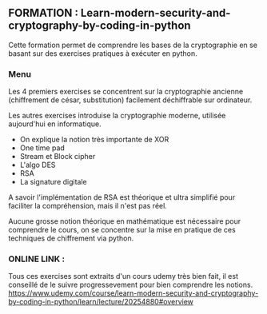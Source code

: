 ## FORMATION : Learn-modern-security-and-cryptography-by-coding-in-python

Cette formation permet de comprendre les bases de la cryptographie en se basant 
sur des exercises pratiques à exécuter en python.

### Menu

Les 4 premiers exercises se concentrent sur la cryptographie ancienne (chiffrement de césar, substitution) facilement
déchiffrable sur ordinateur.

Les autres exercises introduise la cryptographie moderne, utilisée aujourd'hui en informatique.
- On explique la notion très importante de XOR
- One time pad
- Stream et Block cipher 
- L'algo DES
- RSA
- La signature digitale

A savoir l'implémentation de RSA est théorique et ultra simplifié pour faciliter la compréhension, mais il n'est pas réel.

Aucune grosse notion théorique en mathématique est nécessaire pour comprendre le cours, on se concentre sur la mise
en pratique de ces techniques de chiffrement via python.


### ONLINE LINK :
Tous ces exercises sont extraits d'un cours udemy très bien fait, il est conseillé de le suivre progressevement pour bien comprendre les notions. 
https://www.udemy.com/course/learn-modern-security-and-cryptography-by-coding-in-python/learn/lecture/20254880#overview

